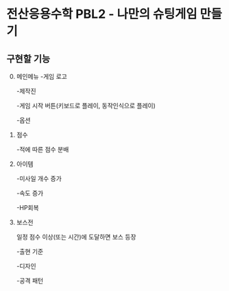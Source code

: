 # 전산응용수학 PBL2 - 나만의 슈팅게임 만들기

## 구현할 기능

0. 메인메뉴
    -게임 로고 

    -제작진

    -게임 시작 버튼(키보드로 플레이, 동작인식으로 플레이)

    -옵션


1. 점수

    -적에 따른 점수 분배

2. 아이템

    -미사일 개수 증가

    -속도 증가

    -HP회복

3. 보스전

    일정 점수 이상(또는 시간)에 도달하면 보스 등장 

    -출현 기준

    -디자인

    -공격 패턴

